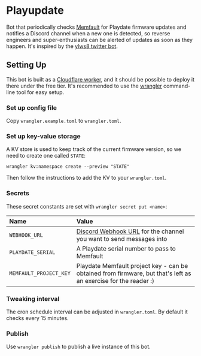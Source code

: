 # Playupdate

Bot that periodically checks [Memfault](https://memfault.com/) for Playdate firmware updates and notifies a Discord channel when a new one is detected, so reverse engineers and super-enthusiasts can be alerted of updates as soon as they happen. It's inspired by the [ylws8 twitter bot](https://twitter.com/ylws8bot).

## Setting Up

This bot is built as a [Cloudflare worker](https://workers.cloudflare.com/), and it should be possible to deploy it there under the free tier. It's recommended to use the [wrangler](https://developers.cloudflare.com/workers/cli-wrangler/install-update) command-line tool for easy setup.

### Set up config file

Copy `wrangler.example.toml` to `wrangler.toml`.

### Set up key-value storage

A KV store is used to keep track of the current firmware version, so we need to create one called `STATE`:

`wrangler kv:namespace create --preview "STATE"`

Then follow the instructions to add the KV to your `wrangler.toml`.

### Secrets

These secret constants are set with `wrangler secret put <name>`:

| Name | Value |
|:-|:-|
| `WEBHOOK_URL` | [Discord Webhook URL](https://support.discord.com/hc/en-us/articles/228383668-Intro-to-Webhooks) for the channel you want to send messages into |
| `PLAYDATE_SERIAL` | A Playdate serial number to pass to Memfault |
| `MEMFAULT_PROJECT_KEY` | Playdate Memfault project key - can be obtained from firmware, but that's left as an exercise for the reader :) |

### Tweaking interval

The cron schedule interval can be adjusted in `wrangler.toml`. By default it checks every 15 minutes.

### Publish

Use `wrangler publish` to publish a live instance of this bot.